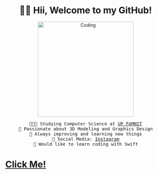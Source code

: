 <h1 align="center">👋🏼 Hii, Welcome to my GitHub!</h1>

<p align="center">
  <img src="https://preview.redd.it/qwn3slk3bw991.gif?width=640&crop=smart&auto=webp&s=fb85e92b6d25dcae5868857701d4a653b4f0835d" alt="Coding" width="300">
</p>

<p align="center">
  <samp>
    👨🏼‍💻 Studying Computer Science at <a href="https://www.famnit.upr.si">UP FAMNIT</a><br>
    💟 Passionate about 3D Modeling and Graphics Design<br>
    🚀 Always improving and learning new things<br>
    📲 Social Media: <a href="https://www.instagram.com/valentino.ivanovski/" target="_blank">Instagram</a><br>
    🦅 Would like to learn coding with Swift <br>
    <a href="http://88.200.63.148:3000/" target="_blank"><h1>Click Me!<h1></a>
  </samp>
</p>
